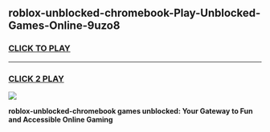
## roblox-unblocked-chromebook-Play-Unblocked-Games-Online-9uzo8
<h3>
<a href="https://premium76.site?title=roblox-unblocked-chromebook&ref=25A">CLICK TO PLAY</a></h3>
<hr>

<h3>
<a href="https://premium76.site?title=roblox-unblocked-chromebook&ref=25A">CLICK 2 PLAY</a>
  
</h3>

<a href="https://premium76.site?title=roblox-unblocked-chromebook&ref=25A"><img src="https://clearcache.store/games.png"></a>


**roblox-unblocked-chromebook games unblocked: Your Gateway to Fun and Accessible Online Gaming**
